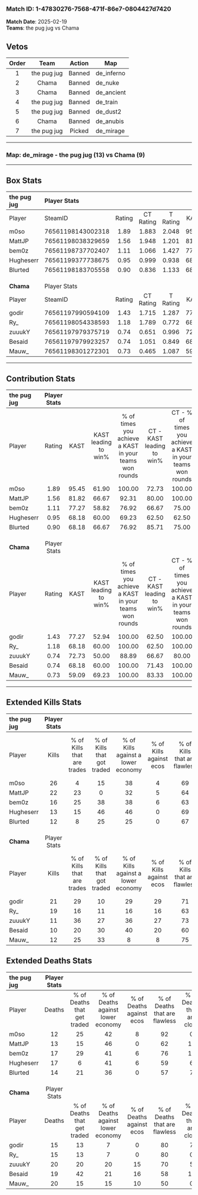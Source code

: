### Match ID: 1-47830276-7568-471f-86e7-0804427d7420  
**Match Date**: 2025-02-19  
**Teams**: the pug jug vs Chama  

## Vetos  

| Order | Team | Action | Map |
| :---: | :--: | :----: | --- |
| 1 | the pug jug | Banned | de_inferno |
| 2 | Chama | Banned | de_nuke |
| 3 | Chama | Banned | de_ancient |
| 4 | the pug jug | Banned | de_train |
| 5 | the pug jug | Banned | de_dust2 |
| 6 | Chama | Banned | de_anubis |
| 7 | the pug jug | Picked | de_mirage |

---  

### **Map**: de_mirage - the pug jug (13) vs Chama (9)  
---  

## Box Stats  

| **the pug jug** | Player Stats      |        |           |          |       |       |       |         |        |      |     |
| :- | :- | :-: | :-: | :-: | :-: | :-: | :-: | :-: | :-: | :-: | :-: |
| Player          | SteamID           | Rating | CT Rating | T Rating | KAST  |  ADR  | Kills | Assists | Deaths | K/D  | HS% |
| m0so            | 76561198143002318 |  1.89  |   1.883   |  2.048   | 95.45 | 118.2 |  26   |    4    |   12   | 2.17 | 23  |
| MattJP          | 76561198038329659 |  1.56  |   1.948   |  1.201   | 81.82 | 100.6 |  22   |    6    |   13   | 1.69 | 36  |
| bem0z           | 76561198737702407 |  1.11  |   1.066   |  1.427   | 77.27 | 76.3  |  16   |    5    |   17   | 0.94 | 75  |
| Hugheserr       | 76561199377738675 |  0.95  |   0.999   |  0.938   | 68.18 | 79.0  |  13   |    8    |   17   | 0.76 | 23  |
| Blurted         | 76561198183705558 |  0.90  |   0.836   |  1.133   | 68.18 | 57.6  |  12   |    5    |   14   | 0.86 | 58  |
|                 |                   |        |           |          |       |       |       |         |        |      |     |
|                 |                   |        |           |          |       |       |       |         |        |      |     |
|                 |                   |        |           |          |       |       |       |         |        |      |     |
| **Chama**       | Player Stats      |        |           |          |       |       |       |         |        |      |     |
| Player          | SteamID           | Rating | CT Rating | T Rating | KAST  |  ADR  | Kills | Assists | Deaths | K/D  | HS% |
| godir           | 76561197990594109 |  1.43  |   1.715   |  1.287   | 77.27 | 98.2  |  21   |    7    |   15   | 1.40 | 52  |
| Ry_             | 76561198054338593 |  1.18  |   1.789   |  0.772   | 68.18 | 75.4  |  19   |    0    |   15   | 1.27 | 63  |
| zuuukY          | 76561197979375719 |  0.74  |   0.651   |  0.996   | 72.73 | 57.5  |  11   |    4    |   20   | 0.55 | 36  |
| Besaid          | 76561197979923257 |  0.74  |   1.051   |  0.849   | 68.18 | 68.1  |  10   |    6    |   19   | 0.53 | 70  |
| Mauw_           | 76561198301272301 |  0.73  |   0.465   |  1.087   | 59.09 | 70.1  |  12   |    6    |   20   | 0.60 | 66  |
---  

## Contribution Stats  

| **the pug jug** | Player Stats |       |                      |                                                        |                           |                                                             |                          |                                                            |
| :- | :-: | :-: | :-: | :-: | :-: | :-: | :-: | :-: |
| Player          |    Rating    | KAST  | KAST leading to win% | % of times you achieve a KAST in your teams won rounds | CT - KAST leading to win% | CT - % of times you achieve a KAST in your teams won rounds | T - KAST leading to win% | T - % of times you achieve a KAST in your teams won rounds |
| m0so            |     1.89     | 95.45 |        61.90         |                         100.00                         |           72.73           |                           100.00                            |          50.00           |                           100.00                           |
| MattJP          |     1.56     | 81.82 |        66.67         |                         92.31                          |           80.00           |                           100.00                            |          50.00           |                           80.00                            |
| bem0z           |     1.11     | 77.27 |        58.82         |                         76.92                          |           66.67           |                            75.00                            |          50.00           |                           80.00                            |
| Hugheserr       |     0.95     | 68.18 |        60.00         |                         69.23                          |           62.50           |                            62.50                            |          57.14           |                           80.00                            |
| Blurted         |     0.90     | 68.18 |        66.67         |                         76.92                          |           85.71           |                            75.00                            |          50.00           |                           80.00                            |
|                 |              |       |                      |                                                        |                           |                                                             |                          |                                                            |
|                 |              |       |                      |                                                        |                           |                                                             |                          |                                                            |
|                 |              |       |                      |                                                        |                           |                                                             |                          |                                                            |
| **Chama**       | Player Stats |       |                      |                                                        |                           |                                                             |                          |                                                            |
| Player          |    Rating    | KAST  | KAST leading to win% | % of times you achieve a KAST in your teams won rounds | CT - KAST leading to win% | CT - % of times you achieve a KAST in your teams won rounds | T - KAST leading to win% | T - % of times you achieve a KAST in your teams won rounds |
| godir           |     1.43     | 77.27 |        52.94         |                         100.00                         |           62.50           |                           100.00                            |          44.44           |                           100.00                           |
| Ry_             |     1.18     | 68.18 |        60.00         |                         100.00                         |           62.50           |                           100.00                            |          57.14           |                           100.00                           |
| zuuukY          |     0.74     | 72.73 |        50.00         |                         88.89                          |           66.67           |                            80.00                            |          40.00           |                           100.00                           |
| Besaid          |     0.74     | 68.18 |        60.00         |                         100.00                         |           71.43           |                           100.00                            |          50.00           |                           100.00                           |
| Mauw_           |     0.73     | 59.09 |        69.23         |                         100.00                         |           83.33           |                           100.00                            |          57.14           |                           100.00                           |
---  

## Extended Kills Stats  

| **the pug jug** | Player Stats |                            |                            |                                    |                         |                              |                                 |                                       |                    |           |
| :- | :-: | :-: | :-: | :-: | :-: | :-: | :-: | :-: | :-: | :-: |
| Player          |    Kills     | % of Kills that are trades | % of Kills that got traded | % of Kills against a lower economy | % of Kills against ecos | % of Kills that are flawless | % of Kills that are close duels | % of Kills that are assisted by flash | Pistol Round Kills | AWP Kills |
| m0so            |      26      |             4              |             15             |                 38                 |            4            |              69              |                4                |                   8                   |         3          |    15     |
| MattJP          |      22      |             23             |             0              |                 32                 |            5            |              64              |                9                |                   9                   |         1          |     0     |
| bem0z           |      16      |             25             |             38             |                 38                 |            6            |              63              |                0                |                   0                   |         3          |     0     |
| Hugheserr       |      13      |             15             |             46             |                 46                 |            0            |              69              |                8                |                   8                   |         2          |     0     |
| Blurted         |      12      |             8              |             25             |                 25                 |            0            |              67              |                0                |                   0                   |         1          |     1     |
|                 |              |                            |                            |                                    |                         |                              |                                 |                                       |                    |           |
|                 |              |                            |                            |                                    |                         |                              |                                 |                                       |                    |           |
|                 |              |                            |                            |                                    |                         |                              |                                 |                                       |                    |           |
| **Chama**       | Player Stats |                            |                            |                                    |                         |                              |                                 |                                       |                    |           |
| Player          |    Kills     | % of Kills that are trades | % of Kills that got traded | % of Kills against a lower economy | % of Kills against ecos | % of Kills that are flawless | % of Kills that are close duels | % of Kills that are assisted by flash | Pistol Round Kills | AWP Kills |
| godir           |      21      |             29             |             10             |                 29                 |           29            |              71              |                5                |                   0                   |         0          |     2     |
| Ry_             |      19      |             16             |             11             |                 16                 |           16            |              63              |                5                |                   0                   |         3          |     0     |
| zuuukY          |      11      |             36             |             27             |                 36                 |           27            |              73              |                9                |                   0                   |         1          |     6     |
| Besaid          |      10      |             20             |             30             |                 40                 |           20            |              60              |               10                |                   0                   |         1          |     1     |
| Mauw_           |      12      |             25             |             33             |                 8                  |            8            |              75              |               17                |                   0                   |         0          |     0     |
## Extended Deaths Stats  

| **the pug jug** | Player Stats |                             |                                   |                          |                               |                            |                           |               |
| :- | :-: | :-: | :-: | :-: | :-: | :-: | :-: | :-: |
| Player          |    Deaths    | % of Deaths that get traded | % of Deaths against lower economy | % of Deaths against ecos | % of Deaths that are flawless | % of Deaths that are close | % of Deaths while blinded | Deaths to AWP |
| m0so            |      12      |             25              |                42                 |            8             |              92               |             0              |             0             |       0       |
| MattJP          |      13      |             15              |                46                 |            0             |              62               |             15             |             0             |       1       |
| bem0z           |      17      |             29              |                41                 |            6             |              76               |             12             |             0             |       3       |
| Hugheserr       |      17      |              6              |                41                 |            6             |              59               |             6              |             0             |       3       |
| Blurted         |      14      |             21              |                36                 |            0             |              57               |             7              |             0             |       2       |
|                 |              |                             |                                   |                          |                               |                            |                           |               |
|                 |              |                             |                                   |                          |                               |                            |                           |               |
|                 |              |                             |                                   |                          |                               |                            |                           |               |
| **Chama**       | Player Stats |                             |                                   |                          |                               |                            |                           |               |
| Player          |    Deaths    | % of Deaths that get traded | % of Deaths against lower economy | % of Deaths against ecos | % of Deaths that are flawless | % of Deaths that are close | % of Deaths while blinded | Deaths to AWP |
| godir           |      15      |             13              |                 7                 |            0             |              80               |             7              |             7             |       4       |
| Ry_             |      15      |             13              |                 7                 |            0             |              80               |             0              |             7             |       4       |
| zuuukY          |      20      |             20              |                20                 |            15            |              70               |             5              |             5             |       2       |
| Besaid          |      19      |             42              |                21                 |            16            |              58               |             11             |             5             |       4       |
| Mauw_           |      20      |             15              |                15                 |            10            |              50               |             0              |             5             |       2       |
